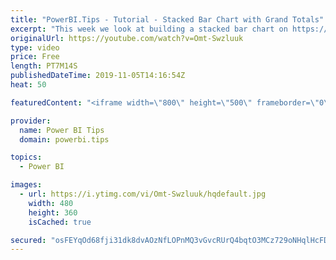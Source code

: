 ```yaml
---
title: "PowerBI.Tips - Tutorial - Stacked Bar Chart with Grand Totals"
excerpt: "This week we look at building a stacked bar chart on https://Charts.PowerBI.Tips  There is a little trick that you need to know no how to add a Y-Axis to the chart.  Additionally, at the end of the video we also show how to add a Grand Total for each bar column.    Visit our Site: https://powerbi.tips/"
originalUrl: https://youtube.com/watch?v=Omt-Swzluuk
type: video
price: Free
length: PT7M14S
publishedDateTime: 2019-11-05T14:16:54Z
heat: 50

featuredContent: "<iframe width=\"800\" height=\"500\" frameborder=\"0\" src=\"https://www.youtube.com/embed/Omt-Swzluuk\" allow=\"accelerometer; autoplay; encrypted-media; gyroscope; picture-in-picture\" allowfullscreen></iframe>"

provider:
  name: Power BI Tips
  domain: powerbi.tips

topics:
  - Power BI

images:
  - url: https://i.ytimg.com/vi/Omt-Swzluuk/hqdefault.jpg
    width: 480
    height: 360
    isCached: true

secured: "osFEYqOd68fji31dk8dvAOzNfLOPnMQ3vGvcRUrQ4bqtO3MCz729oNHqlHcFDFUvWOJmLgKTSb++6FncasiyJJjVPvM+f89uIeoYIQNyBs7HwAnmoMVDdEZ0uFP+8fdXQH+DZgi6xKopkuA5PgAwN+IJO9bHkGQ/2YfedkenNf5KNKG4nQi5DFiD8otZQTk/W4VMK8pC4GKvSgXBBA/+HvAMHKrwMBZO/sz3wW5vNj0TyD2E1HwICrKWBIwhB6BuM8ublPsXEssbycJffsP20PYgn6twtou532NM99Em9/zFHCGiBuW+aZ1wkRzkL9raXnTgCoMnuymjbVNtDNM85aWi/4owxiAddYmVHFEAp3bYxoO1ev8qWolMjr0wFDsEcaWKJGR1hzigapScnxIpRKl68JPCihDvySynPKztd7g=;xKozUJ1cEUe+Z7azXHapcg=="
---
```


